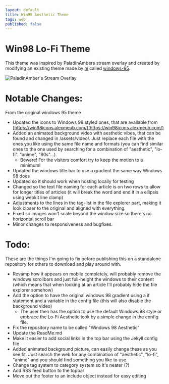 ```yaml
---
layout: default
title: Win98 Aesthetic Theme
tags: web
published: false
---
```


# Win98 Lo-Fi Theme

This theme was inspired by PaladinAmbers stream overlay and created by modifying an existing theme made by [hi](https://github.com/h01000110) called [windows-95](https://github.com/h01000110/windows-95).

![PaladinAmber's Stream Overlay](/assets/images/posts/win98theme/paladinamberstreamoverlay.png)

# Notable Changes:

From the original windows 95 theme

- Updated the icons to Windows 98 styled ones, that are available from [https://win98icons.alexmeub.com/](https://win98icons.alexmeub.com/)
- Added an animated background video with aesthetic vibes, that can be found and changed in /assets/video/. Just replace each file with the ones you like using the same file name and formats (you can find similar ones to the one used by searching for a combination of "aesthetic", "lo-fi". "anime", "80s"...).
  - Beware! For the visitors comfort try to keep the motion to a minimum!
- Updated the windows title bar to use a gradient the same way Windows 98 does
- Updated so it should work when hosting locally for testing
- Changed so the text file naming for each article is on two rows to allow for longer titles of articles (it will break the word and end it in a ellipsis using webkit line clamp)
- Adjustments to the lines in the tag-list in the file explorer part, making it look closer to the original and aligned with everything.
- Fixed so images won't scale beyond the window size so there's no horizontal scroll bar
- Minor changes to responsiveness and bugfixes.

# Todo:

These are the things I'm going to fix before publishing this on a standalone repository for others to download and play around with.

- Revamp how it appears on mobile completely, will probably remove the windows scrollbars and just full-height the windows to their content (which means that when looking at an article I'll probably hide the file explorer somehow)
- Add the option to have the original windows 98 gradient using a if statement and a variable in the config file (this will also disable the background video)
  - The user then has the option to use the default Windows 98 style or embrace the Lo-Fi Aesthetic look by a simple change in the config file.
- Fix the repository name to be called "Windows 98 Aesthetic"
- Update the ReadMe.md
- Make it easier to add social links in the top bar using the Jekyll config file
- Added animated background picture, can easily change these as you see fit. Just search the web for any combination of "aesthetic", "lo-fi", "anime" and you should find something you like to use.
- Change tag system to category system so it's neater (?)
- Add RSS feed button to the topbar
- Move out the footer to an include object instead for easy editing